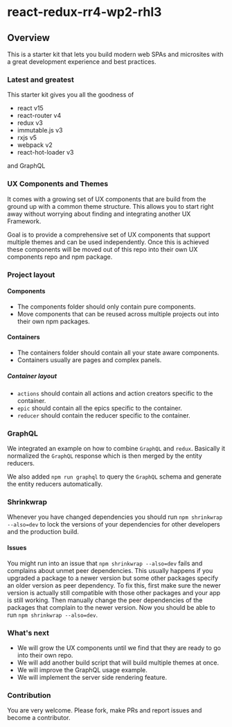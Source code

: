 # react-redux-rr4-wp2-rhl3

## Overview

This is a starter kit that lets you build modern web SPAs and microsites
with a great development experience and best practices.

### Latest and greatest

This starter kit gives you all the goodness of

- react v15
- react-router v4
- redux v3
- immutable.js v3
- rxjs v5
- webpack v2
- react-hot-loader v3

and GraphQL

### UX Components and Themes

It comes with a growing set of UX components that are build from the ground up with
a common theme structure.
This allows you to start right away without worrying about finding and integrating
another UX Framework.

Goal is to provide a comprehensive set of UX components that support multiple themes
and can be used independently. Once this is achieved these components will be moved
out of this repo into their own UX components repo and npm package.

### Project layout

#### Components

- The components folder should only contain pure components.
- Move components that can be reused across multiple projects out into their own npm packages.

#### Containers

- The containers folder should contain all your state aware components.
- Containers usually are pages and complex panels.

##### Container layout

- `actions` should contain all actions and action creators specific to the container.
- `epic` should contain all the epics specific to the container.
- `reducer` should contain the reducer specific to the container.

### GraphQL

We integrated an example on how to combine `GraphQL` and `redux`. Basically it normalized
the `GraphQL` response which is then merged by the entity reducers.

We also added `npm run graphql` to query the `GraphQL` schema and generate the entity reducers
automatically.

### Shrinkwrap

Whenever you have changed dependencies you should run `npm shrinkwrap --also=dev` to lock
the versions of your dependencies for other developers and the production build.

#### Issues

You might run into an issue that `npm shrinkwrap --also=dev` fails and complains about
unmet peer dependencies.
This usually happens if you upgraded a package to a newer version but some other packages
specify an older version as peer dependency.
To fix this, first make sure the newer version is actually still compatible with those other packages
and your app is still working.
Then manually change the peer dependencies of the packages that complain to the newer version.
Now you should be able to run `npm shrinkwrap --also=dev`.

### What's next

- We will grow the UX components until we find that they are ready to go into their own repo.
- We will add another build script that will build multiple themes at once.
- We will improve the GraphQL usage example.
- We will implement the server side rendering feature.

### Contribution

You are very welcome. Please fork, make PRs and report issues and become a contributor.
